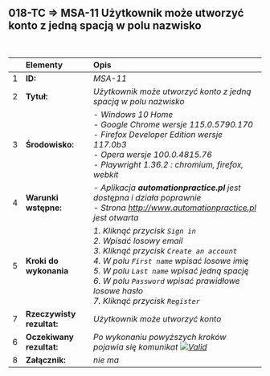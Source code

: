 ## 018-TC => MSA-11 Użytkownik może utworzyć konto z jedną spacją w polu nazwisko

<br>

|     | Elementy                  | Opis                                                                   |
| :-- | :------------------------ | :--------------------------------------------------------------------- |
| 1   | **ID:**                   | _MSA-11_                                                                |
| 2   | **Tytuł:**                | _Użytkownik może utworzyć konto z jedną spacją w polu nazwisko_ |
| 3   | **Środowisko:**           | _- Windows 10 Home <br> - Google Chrome wersje 115.0.5790.170 <br> - Firefox Developer Edition wersje 117.0b3 <br> - Opera wersje 100.0.4815.76 <br> - Playwright 1.36.2 : chromium, firefox, webkit_ |
| 4   | **Warunki wstępne:**      | _- Aplikacja **automationpractice.pl** jest dostępna i działa poprawnie <br> - Strona http://www.automationpractice.pl jest otwarta_ |
| 5   | **Kroki do wykonania**    | _1. Kliknąć przycisk `Sign in` <br> 2. Wpisać losowy email <br> 3. Kliknąć przycisk `Create an account` <br> 4. W polu `First name` wpisać losowe imię <br> 5. W polu `Last name` wpisać jedną spację <br> 6. W polu `Password` wpisać prawidłowe losowe hasło <br> 7. Kliknąć przycisk `Register`_ |
| 7   | **Rzeczywisty rezultat:** | _Użytkownik może utworzyć konto_                                       |
| 6   | **Oczekiwany rezultat:**  | _Po wykonaniu powyższych kroków pojawia się komunikat [![Valid](https://img.shields.io/badge/There%20is%201%20error-f3515c)](#)_ |
| 8   | **Załącznik:**            | _nie ma_                                                               |
